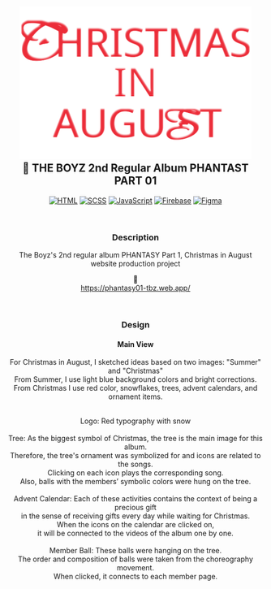 
<h2 align="center">
    <a href="https://httpie.io" target="blank_">
        <img height="300" alt="HTTPie" src="./asset/로고.svg" />
    </a>
  <br>
    🎄 THE BOYZ 2nd Regular Album PHANTAST PART 01

</h2>

<div align="center">

[![HTML](https://img.shields.io/static/v1?label=HTML&message=for%20Markup&color=FF4400)](https://httpie.io/product)
[![SCSS](https://img.shields.io/static/v1?label=CSS&message=for%20Style&color=0073CF)](https://httpie.io/app)
[![JavaScript](https://img.shields.io/static/v1?label=JavaScript&message=for%20Functions&color=FFEA00)](https://httpie.io/cli)
[![Firebase](https://img.shields.io/static/v1?label=Firebase&message=for%20Web&nbsp;Hosting&color=00AAFF)](https://httpie.io/app)
[![Figma](https://img.shields.io/static/v1?label=Figma&message=for%20Design&color=FD93F9)](https://httpie.io/app)

</br>

### Description

The Boyz's 2nd regular album PHANTASY Part 1, Christmas in August website production project </br>

🎁 </br>
https://phantasy01-tbz.web.app/

</br>


### Design
#### Main View
For Christmas in August, I sketched ideas based on two images: "Summer" and "Christmas"</br>
From Summer, I use light blue background colors and bright corrections.</br>
From Christmas I use red color, snowflakes, trees, advent calendars, and ornament items.</br>


</br>
Logo: Red typography with snow </br>
</br>
Tree: As the biggest symbol of Christmas, the tree is the main image for this album.</br>
Therefore, the tree's ornament was symbolized for and icons are related to the songs. </br>
Clicking on each icon plays the corresponding song. </br>
Also, balls with the members’ symbolic colors were hung on the tree. </br> 
</br>
Advent Calendar: Each of these activities contains the context of being a precious gift </br>
in the sense of receiving gifts every day while waiting for Christmas. </br>
When the icons on the calendar are clicked on, </br>
it will be connected to the videos of the album one by one. </br>
</br>
Member Ball: These balls were hanging on the tree. </br>
The order and composition of balls were taken from the choreography movement. </br>
When clicked, it connects to each member page.</br>
</br>


</div>
   
